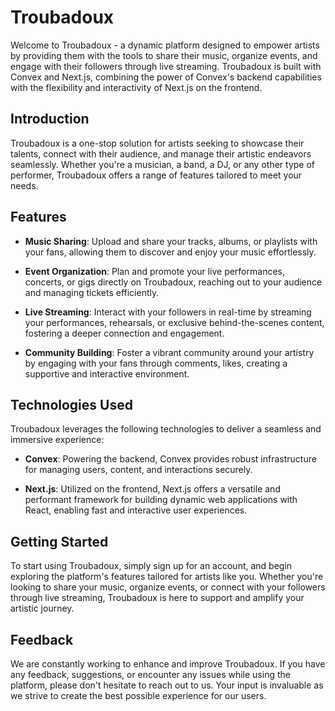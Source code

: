 # Troubadoux

Welcome to Troubadoux - a dynamic platform designed to empower artists by providing them with the tools to share their music, organize events, and engage with their followers through live streaming. Troubadoux is built with Convex and Next.js, combining the power of Convex's backend capabilities with the flexibility and interactivity of Next.js on the frontend.

## Introduction

Troubadoux is a one-stop solution for artists seeking to showcase their talents, connect with their audience, and manage their artistic endeavors seamlessly. Whether you're a musician, a band, a DJ, or any other type of performer, Troubadoux offers a range of features tailored to meet your needs.

## Features

- **Music Sharing**: Upload and share your tracks, albums, or playlists with your fans, allowing them to discover and enjoy your music effortlessly.

- **Event Organization**: Plan and promote your live performances, concerts, or gigs directly on Troubadoux, reaching out to your audience and managing tickets efficiently.

- **Live Streaming**: Interact with your followers in real-time by streaming your performances, rehearsals, or exclusive behind-the-scenes content, fostering a deeper connection and engagement.

- **Community Building**: Foster a vibrant community around your artistry by engaging with your fans through comments, likes,  creating a supportive and interactive environment.

## Technologies Used

Troubadoux leverages the following technologies to deliver a seamless and immersive experience:

- **Convex**: Powering the backend, Convex provides robust infrastructure for managing users, content, and interactions securely.

- **Next.js**: Utilized on the frontend, Next.js offers a versatile and performant framework for building dynamic web applications with React, enabling fast and interactive user experiences.

## Getting Started

To start using Troubadoux, simply sign up for an account, and begin exploring the platform's features tailored for artists like you. Whether you're looking to share your music, organize events, or connect with your followers through live streaming, Troubadoux is here to support and amplify your artistic journey.

## Feedback

We are constantly working to enhance and improve Troubadoux. If you have any feedback, suggestions, or encounter any issues while using the platform, please don't hesitate to reach out to us. Your input is invaluable as we strive to create the best possible experience for our users.
